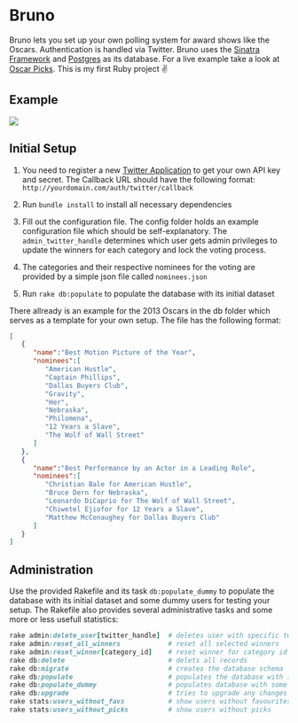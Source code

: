 Bruno
=======

Bruno lets you set up your own polling system for award shows like the Oscars. Authentication is handled via Twitter. Bruno uses the [Sinatra Framework](http://www.sinatrarb.com/) and [Postgres](http://www.postgresql.org/) as its database. For a live example take a look at [Oscar Picks](http://oscar-picks.com). This is my first Ruby project ✌️

## Example

![](http://nilsbecker.s3.amazonaws.com/bruno_preview.png)

## Initial Setup

1. You need to register a new [Twitter Application](https://apps.twitter.com/) to get your own API key and secret. The Callback URL should have the following format: `http://yourdomain.com/auth/twitter/callback`

2. Run `bundle install` to install all necessary dependencies 

3. Fill out the configuration file. The config folder holds an example configuration file which should be self-explanatory. The `admin_twitter_handle` determines which user gets admin privileges to update the winners for each category and lock the voting process.

4. The categories and their respective nominees for the voting are provided by a simple json file called `nominees.json`

5. Run `rake db:populate` to populate the database with its initial dataset

There allready is an example for the 2013 Oscars in the db folder which serves as a template for your own setup. The file has the following format:

```json
[
   {
      "name":"Best Motion Picture of the Year",
      "nominees":[
         "American Hustle",
         "Captain Phillips",
         "Dallas Buyers Club",
         "Gravity",
         "Her",
         "Nebraska",
         "Philomena",
         "12 Years a Slave",
         "The Wolf of Wall Street"
      ]
   },
   {
      "name":"Best Performance by an Actor in a Leading Role",
      "nominees":[
         "Christian Bale for American Hustle",
         "Bruce Dern for Nebraska",
         "Leonardo DiCaprio for The Wolf of Wall Street",
         "Chiwetel Ejiofor for 12 Years a Slave",
         "Matthew McConaughey for Dallas Buyers Club"
      ]
   }
]
```

## Administration

Use the provided Rakefile and its task `db:populate_dummy` to populate the database with its initial dataset and some dummy users for testing your setup. The Rakefile also provides several administrative tasks and some more or less usefull statistics:

```ruby
rake admin:delete_user[twitter_handle]  # deletes user with specific twitter handle
rake admin:reset_all_winners            # reset all selected winners
rake admin:reset_winner[category_id]    # reset winner for category id
rake db:delete                          # delets all records
rake db:migrate                         # creates the database schema
rake db:populate                        # populates the database with its initial dataset
rake db:populate_dummy                  # populates database with some dummy users
rake db:upgrade                         # tries to upgrade any changes to the database schema
rake stats:users_without_favs           # show users without favourites
rake stats:users_without_picks          # show users without picks
```
